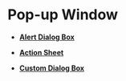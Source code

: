 # Pop-up Window



- **[Alert Dialog Box](ts-methods-alert-dialog-box.md)**

- **[Action Sheet](ts-methods-action-sheet.md)**

- **[Custom Dialog Box](ts-methods-custom-dialog-box.md)**